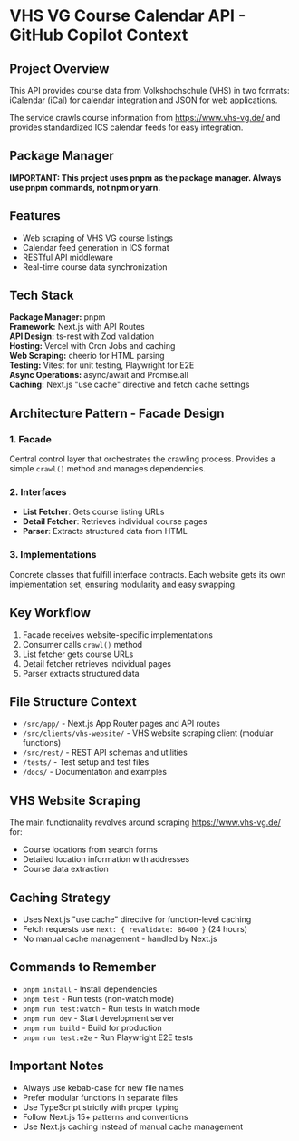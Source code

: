 # VHS VG Course Calendar API - GitHub Copilot Context

## Project Overview
This API provides course data from Volkshochschule (VHS) in two formats: iCalendar (iCal) for calendar integration and JSON for web applications.

The service crawls course information from https://www.vhs-vg.de/ and provides standardized ICS calendar feeds for easy integration.

## Package Manager
**IMPORTANT: This project uses pnpm as the package manager. Always use pnpm commands, not npm or yarn.**

## Features
- Web scraping of VHS VG course listings
- Calendar feed generation in ICS format
- RESTful API middleware
- Real-time course data synchronization

## Tech Stack
**Package Manager:** pnpm  
**Framework:** Next.js with API Routes  
**API Design:** ts-rest with Zod validation  
**Hosting:** Vercel with Cron Jobs and caching  
**Web Scraping:** cheerio for HTML parsing  
**Testing:** Vitest for unit testing, Playwright for E2E  
**Async Operations:** async/await and Promise.all  
**Caching:** Next.js "use cache" directive and fetch cache settings  

## Architecture Pattern - Facade Design

### 1. Facade
Central control layer that orchestrates the crawling process. Provides a simple `crawl()` method and manages dependencies.

### 2. Interfaces
- **List Fetcher**: Gets course listing URLs
- **Detail Fetcher**: Retrieves individual course pages  
- **Parser**: Extracts structured data from HTML

### 3. Implementations
Concrete classes that fulfill interface contracts. Each website gets its own implementation set, ensuring modularity and easy swapping.

## Key Workflow
1. Facade receives website-specific implementations
2. Consumer calls `crawl()` method
3. List fetcher gets course URLs
4. Detail fetcher retrieves individual pages
5. Parser extracts structured data

## File Structure Context
- `/src/app/` - Next.js App Router pages and API routes
- `/src/clients/vhs-website/` - VHS website scraping client (modular functions)
- `/src/rest/` - REST API schemas and utilities
- `/tests/` - Test setup and test files
- `/docs/` - Documentation and examples

## VHS Website Scraping
The main functionality revolves around scraping https://www.vhs-vg.de/ for:
- Course locations from search forms
- Detailed location information with addresses
- Course data extraction

## Caching Strategy
- Uses Next.js "use cache" directive for function-level caching
- Fetch requests use `next: { revalidate: 86400 }` (24 hours)
- No manual cache management - handled by Next.js

## Commands to Remember
- `pnpm install` - Install dependencies
- `pnpm test` - Run tests (non-watch mode)
- `pnpm run test:watch` - Run tests in watch mode
- `pnpm run dev` - Start development server
- `pnpm run build` - Build for production
- `pnpm run test:e2e` - Run Playwright E2E tests

## Important Notes
- Always use kebab-case for new file names
- Prefer modular functions in separate files
- Use TypeScript strictly with proper typing
- Follow Next.js 15+ patterns and conventions
- Use Next.js caching instead of manual cache management